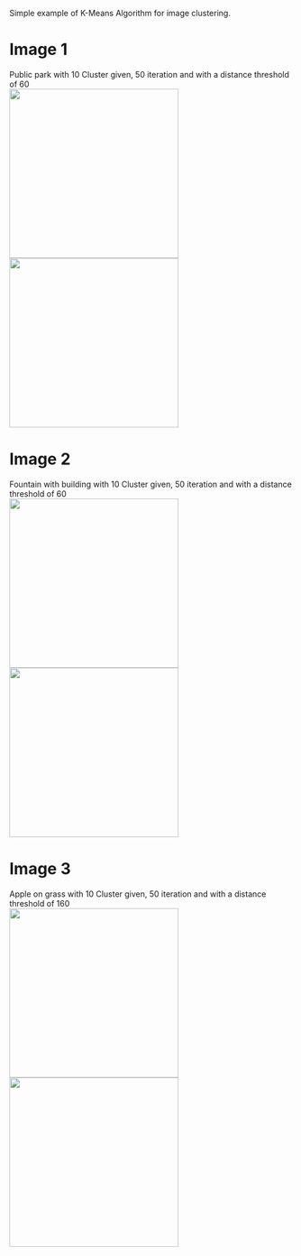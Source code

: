 Simple example of K-Means Algorithm for image clustering.<br>

# Image 1
Public park with 10 Cluster given, 50 iteration and with a distance threshold of 60 <br>
<img src="https://i.ibb.co/M9dbbcK/km.png" width="300">
<img src="https://i.ibb.co/dj1rc6P/km1.png" width="300">

# Image 2
Fountain with building with 10 Cluster given, 50 iteration and with a distance threshold of 60 <br>
<img src="https://i.ibb.co/r7H70yY/km2.png" width="300">
<img src="https://i.ibb.co/QD3rDT7/dest2.png" width="300">

# Image 3
Apple on grass with 10 Cluster given, 50 iteration and with a distance threshold of 160<br>
<img src="https://i.ibb.co/p3kcqYH/1.jpg" width="300">
<img src="https://i.ibb.co/bdwfmcH/KMeans.png" width="300">

